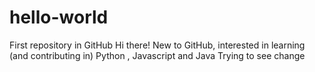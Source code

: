 # hello-world
First repository in GitHub
Hi there! New to GitHub, interested in learning (and contributing in) Python , Javascript and Java
Trying to see change

